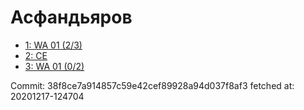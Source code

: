 # Асфандьяров
- [1: WA 01 (2/3)](1.md)
- [2: CE](2.md)
- [3: WA 01 (0/2)](3.md)

Commit: 38f8ce7a914857c59e42cef89928a94d037f8af3
 fetched at: 20201217-124704
